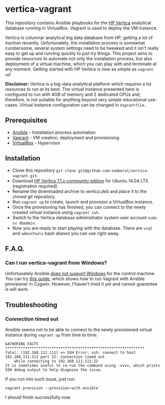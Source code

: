 # vertica-vagrant

This repository contains Ansible playbooks for the [HP Vertica](http://www.vertica.com/) analytical database running in VirtualBox. Vagrant is used to deploy the VM instance. 

Vertica is columnar analytical big data database from HP, getting a lot of traction recently. Unfortunately, the installation process is somewhat cumbersome, several system settings need to be tweaked and it isn't really easy to get up and running quickly to just try things. This project aims to provide resources to automate not only the installation process, but also deployment of a virtual machine, which you can play with and terminate at any moment. Getting started with HP Vertica is now as simple as `vagrant up`!

**Disclaimer:** Vertica is a big-data analytical platform which requires a lot resources to run at its best. The virtual instance presented here is configured to run with 4GB of memory and 2 dedicated CPUs and, therefore, is not suitable for anything beyond very simple educational use-cases. Virtual instance configuration can be changed in `Vagrantfile`.

## Prerequisites
* [Ansible](http://ansible.com/) - Installation process automation
* [Vagrant](http://vagrantup.com/) - VM creation, deployment and provisioning
* [VirtualBox](https://www.virtualbox.org/) - Hypervisor

## Installation
* Clone this repository `git clone git@github.com:semberal/vertica-vagrant.git`.
* Download [HP Vertica 7.1.x community edition](https://my.vertica.com/download-community-edition/) for Ubuntu 14.04 LTS (registration required).
* Rename the downloaded archive to *vertica.deb* and place it to the cloned git repository.
* Run `vagrant up` to create, launch and provision a VirtualBox instance.
* Once the provisioning has finished, you can connect to the newly created virtual instance using `vagrant ssh`.
* Switch to the Vertica database administrator system user account `sudo su dbadmin`.
* Now you are ready to start playing with the database. There are `vsql` and `adminTools` bash aliases you can use right away.

## F.A.Q.

### Can I run vertica-vagrant from Windows?

Unfortunately Ansible [does not support Windows](http://docs.ansible.com/intro_installation.html#control-machine-requirements) for the control machine. You can try [this guide](http://www.azavea.com/blogs/labs/2014/10/running-vagrant-with-ansible-provisioning-on-windows/), which shows how to run Vagrant with Ansible provisioner in Cygwin. However, I'haven't tried it yet and cannot guarentee is will work.

## Troubleshooting

### Connection timed out
Ansible seems not to be able to connect to the newly provisioned virtual instance during `vagrant up` from time to time:

```
GATHERING FACTS *************************************************************** 
fatal: [192.168.111.111] => SSH Error: ssh: connect to host 192.168.111.111 port 22: Connection timed out
    while connecting to 192.168.111.111:22
It is sometimes useful to re-run the command using -vvvv, which prints SSH debug output to help diagnose the issue.
```

If you run into such issue, just run:
```
vagrant provision --provision-with ansible`
```
I should finish successfully now.



